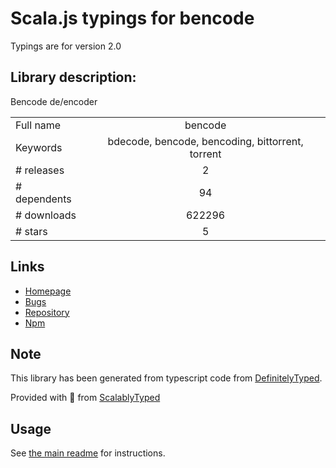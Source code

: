 
# Scala.js typings for bencode

Typings are for version 2.0

## Library description:
Bencode de/encoder

|                    |                 |
| ------------------ | :-------------: |
| Full name          | bencode |
| Keywords           | bdecode, bencode, bencoding, bittorrent, torrent |
| # releases         | 2 |
| # dependents       | 94 |
| # downloads        | 622296 |
| # stars            | 5 |

## Links
- [Homepage](https://github.com/themasch/node-bencode#readme)
- [Bugs](https://github.com/themasch/node-bencode/issues)
- [Repository](https://github.com/themasch/node-bencode)
- [Npm](https://www.npmjs.com/package/bencode)
    


## Note
This library has been generated from typescript code from [DefinitelyTyped](https://definitelytyped.org).

Provided with :purple_heart: from [ScalablyTyped](https://github.com/oyvindberg/ScalablyTyped)

## Usage
See [the main readme](../../readme.md) for instructions.


